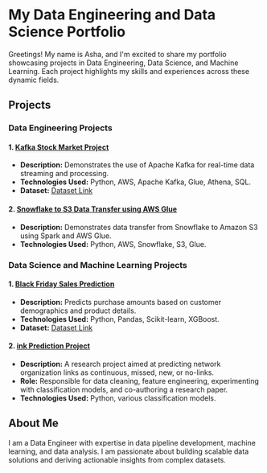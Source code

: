# My Data Engineering and Data Science Portfolio

Greetings! My name is Asha, and I'm excited to share my portfolio showcasing projects in Data Engineering, Data Science, and Machine Learning. Each project highlights my skills and experiences across these dynamic fields.

## Projects

### Data Engineering Projects

#### 1. [Kafka Stock Market Project](https://github.com/AshaRavilla/stock-market-kafka-data-engineering-project)
- **Description:** Demonstrates the use of Apache Kafka for real-time data streaming and processing.
- **Technologies Used:** Python, AWS, Apache Kafka, Glue, Athena, SQL.
- **Dataset:** [Dataset Link](https://github.com/AshaRavilla/stock-market-kafka-data-engineering-project/blob/main/indexProcessed.csv)

#### 2. [Snowflake to S3 Data Transfer using AWS Glue](https://github.com/AshaRavilla/snowflake-to-s3-data-transfer)
- **Description:** Demonstrates data transfer from Snowflake to Amazon S3 using Spark and AWS Glue.
- **Technologies Used:** Python, AWS, Snowflake, S3, Glue.

### Data Science and Machine Learning Projects

#### 1. [Black Friday Sales Prediction](https://github.com/AshaRavilla/black-friday-sales-prediction)
- **Description:** Predicts purchase amounts based on customer demographics and product details.
- **Technologies Used:** Python, Pandas, Scikit-learn, XGBoost.
- **Dataset:** [Dataset Link](https://github.com/YourUsername/black-friday-sales-prediction)

#### 2. [ink Prediction Project](https://github.com/AshaRavilla/link_prediction_project)
- **Description:** A research project aimed at predicting network organization links as continuous, missed, new, or no-links.
- **Role:** Responsible for data cleaning, feature engineering, experimenting with classification models, and co-authoring a research paper.
- **Technologies Used:** Python, various classification models.

## About Me
I am a Data Engineer with expertise in data pipeline development, machine learning, and data analysis. I am passionate about building scalable data solutions and deriving actionable insights from complex datasets.

<!-- Add any other sections you find relevant, such as certifications or blog posts. -->
